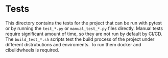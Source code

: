 # Tests

This directory contains the tests for the project that can be run with pytest or by running the `test_*.py` or `manual_test_*.py` files directly.
Manual tests require significant amount of time, so they are not run by default by CI/CD.
The `build_test_*.sh` scripts test the build process of the project under different distrubutions and enviroments. To run them docker and cibuildwheels is required.
